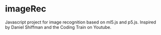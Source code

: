 # imageRec
Javascript project for image recognition based on ml5.js and p5.js. Inspired by Daniel Shiffman and the Coding Train on Youtube.
